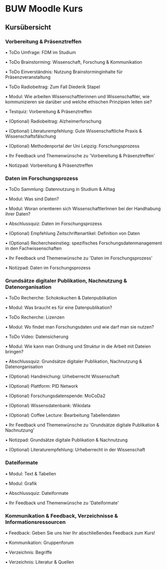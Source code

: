 # BUW Moodle Kurs

## Kursübersicht

### Vorbereitung & Präsenztreffen

•	ToDo Umfrage: FDM im Studium

•	ToDo Brainstorming: Wissenschaft, Forschung & Kommunikation

•	ToDo Einverständnis: Nutzung Brainstorminginhalte für Präsenzveranstaltung

•	ToDo Radiobeitrag: Zum Fall Diederik Stapel 

•	Modul: Wie arbeiten Wissenschaftlerinnen und Wissenschaftler, wie kommunizieren sie darüber und welche ethischen Prinzipien leiten sie?

•	Testquiz: Vorbereitung & Präsenztreffen

•	(Optional) Radiobeitrag: Alzheimerforschung 

•	(Optional) Literaturempfehlung: Gute Wissenschaftliche Praxis & Wissenschaftsfälschung 

•	(Optional) Methodenportal der Uni Leipzig: Forschungsprozess

•	Ihr Feedback und Themenwünsche zu 'Vorbereitung & Präsenztreffen'

•	Notizpad: Vorbereitung & Präsenztreffen 

### Daten im Forschungsprozess

•	ToDo Sammlung: Datennutzung in Studium & Alltag 

•	Modul: Was sind Daten? 

•	Modul: Woran orientieren sich WissenschaftlerInnen bei der Handhabung ihrer Daten? 

•	Abschlussquiz: Daten im Forschungsprozess 

•	(Optional) Empfehlung Zeitschriftenartikel: Definition von Daten 

•	(Optional) Rechercheeinstieg: spezifisches Forschungsdatenmanagement in den Fachwissenschaften 

•	Ihr Feedback und Themenwünsche zu 'Daten im Forschungsprozess' 

•	Notizpad: Daten im Forschungsprozess 

### Grundsätze digitaler Publikation, Nachnutzung & Datenorganisation

•	ToDo Recherche: Schokokuchen & Datenpublikation 

•	Modul: Was braucht es für eine Datenpublikation? 

•	ToDo Recherche: Lizenzen 

•	Modul: Wo findet man Forschungsdaten und wie darf man sie nutzen?

•	ToDo Video: Datensicherung 

•	Modul: Wie kann man Ordnung und Struktur in die Arbeit mit Dateien bringen? 

•	Abschlussquiz: Grundsätze digitaler Publikation, Nachnutzung & Datenorganisation 

•	(Optional) Handreichung: Urheberrecht Wissenschaft

•	(Optional) Plattform: PID Network 

•	(Optional) Forschungsdatenspende: MoCoDa2 

•	(Optional) Wissensdatenbank: Wikidata 

•	(Optional) Coffee Lecture: Bearbeitung Tabellendaten 

•	Ihr Feedback und Themenwünsche zu 'Grundsätze digitale Publikation & Nachnutzung' 

•	Notizpad: Grundsätze digitale Publikation & Nachnutzung 

•	(Optional) Literaturempfehlung: Urheberrecht in der Wissenschaft

### Dateiformate

•	Modul: Text & Tabellen 

•	Modul: Grafik

•	Abschlussquiz: Dateiformate 

•	Ihr Feedback und Themenwünsche zu 'Dateiformate'

### Kommunikation & Feedback, Verzeichnisse & Informationsressourcen 

•	Feedback: Geben Sie uns hier Ihr abschließendes Feedback zum Kurs!

•	Kommunikation: Gruppenforum

•	Verzeichnis: Begriffe 

•	Verzeichnis: Literatur & Quellen 

